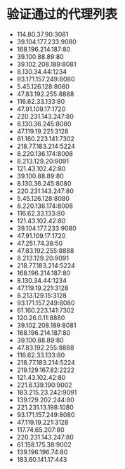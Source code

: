 # 验证通过的代理列表

 - 114.80.37.90:3081
 - 39.104.177.233:9080
 - 168.196.214.187:80
 - 39.100.88.89:80
 - 39.102.208.189:8081
 - 8.130.34.44:1234
 - 93.171.157.249:8080
 - 5.45.126.128:8080
 - 47.83.192.255:8888
 - 116.62.33.133:80
 - 47.91.109.17:1720
 - 220.231.143.247:80
 - 8.130.36.245:8080
 - 47.119.19.221:3128
 - 61.160.223.141:7302
 - 218.77.183.214:5224
 - 8.220.136.174:8008
 - 8.213.129.20:9091
 - 121.43.102.42:80
 - 39.100.88.89:80
 - 8.130.36.245:8080
 - 220.231.143.247:80
 - 5.45.126.128:8080
 - 8.220.136.174:8008
 - 116.62.33.133:80
 - 121.43.102.42:80
 - 39.104.177.233:9080
 - 47.91.109.17:1720
 - 47.251.74.38:50
 - 47.83.192.255:8888
 - 8.213.129.20:9091
 - 218.77.183.214:5224
 - 168.196.214.187:80
 - 8.130.34.44:1234
 - 47.119.19.221:3128
 - 8.213.129.15:3128
 - 93.171.157.249:8080
 - 61.160.223.141:7302
 - 120.26.0.11:8880
 - 39.102.208.189:8081
 - 168.196.214.187:80
 - 39.100.88.89:80
 - 47.83.192.255:8888
 - 116.62.33.133:80
 - 218.77.183.214:5224
 - 219.129.167.82:2222
 - 121.43.102.42:80
 - 221.6.139.190:9002
 - 183.215.23.242:9091
 - 139.129.202.244:80
 - 221.231.13.198:1080
 - 93.171.157.249:8080
 - 47.119.19.221:3128
 - 117.74.65.207:80
 - 220.231.143.247:80
 - 61.158.175.38:9002
 - 139.196.196.74:80
 - 183.60.141.17:443
